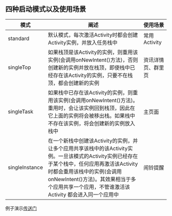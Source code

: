 ## 四种启动模式以及使用场景

| 模式   | 阐述  | 使用场景 |
| ----- | ----- | ------- |
| standard | 默认模式，每次激活Activity时都会创建Activity实例，并放入任务栈中 | 常用Activity |
| singleTop | 如果栈顶是该Activity的实例，则重用该实例(会调用onNewIntent()方法)，否则创建新的实例并放在栈顶，即使栈中已经存在该Activity的实例，只要不在栈顶，都会创建新的实例 | 资讯详情页、群里页 |
| singleTask | 如果栈中已存在该Activity的实例，则重用该实例(会调用onNewIntent()方法)。重用时，会让该实例回到栈顶，因此在它上面的实例将会被移出栈。如果栈中不存在该实例，将会创建新的实例放入栈中| 主页面 |
| singleInstance | 在一个新栈中创建该Activity的实例，并让多个应用共享该栈中的该Activity实例。一旦该模式的Activity实例已经存在于某个栈中，任何应用再激活该Activity时都会重用该栈中的实例(会调用onNewIntent()方法)。其效果相当于多个应用共享一个应用，不管谁激活该 Activity 都会进入同一个应用中 | 闹铃提醒 |

例子演示[传送门]

[传送门]:https://github.com/yangsanning/ActivityLaunchModeDemo
